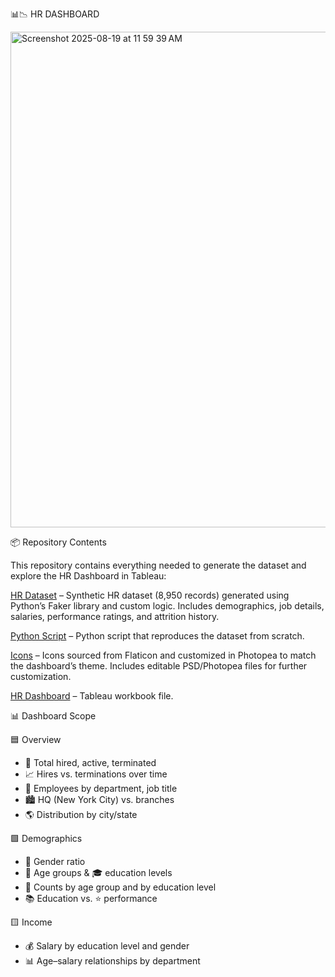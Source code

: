 📊📉 HR DASHBOARD

<img width="1398" height="793" alt="Screenshot 2025-08-19 at 11 59 39 AM" src="https://github.com/user-attachments/assets/ffc27bad-baaf-4d08-887d-ebc224f94ce2" />


📦 Repository Contents

This repository contains everything needed to generate the dataset and explore the HR Dashboard in Tableau:

[HR Dataset](./HumanResources.csv) – Synthetic HR dataset (8,950 records) generated using Python’s Faker library and custom logic. Includes demographics, job details, salaries, performance ratings, and attrition history.

[Python Script](./generate_hr_data.py) – Python script that reproduces the dataset from scratch.

[Icons](./images.zip) – Icons sourced from Flaticon and customized in Photopea to match the dashboard’s theme. Includes editable PSD/Photopea files for further customization.

[HR Dashboard](./HR_Dashboard.twbx) – Tableau workbook file. 


📊 Dashboard Scope

🟦 Overview
- 👥 Total hired, active, terminated
- 📈 Hires vs. terminations over time
- 🏢 Employees by department, job title
- 🏙️ HQ (New York City) vs. branches
- 🌎 Distribution by city/state

🟩 Demographics
- 🚻 Gender ratio
- 🎂 Age groups & 🎓 education levels
- 🔢 Counts by age group and by education level
- 📚 Education vs. ⭐ performance

🟨 Income
- 💰 Salary by education level and gender
- 📊 Age–salary relationships by department
